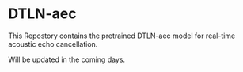 # DTLN-aec
This Repostory contains the pretrained DTLN-aec model for real-time acoustic echo cancellation.

Will be updated in the coming days.
